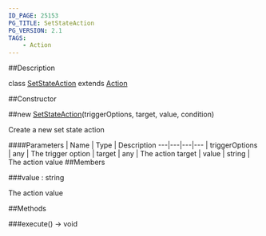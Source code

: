 ```yaml
---
ID_PAGE: 25153
PG_TITLE: SetStateAction
PG_VERSION: 2.1
TAGS:
    - Action
---
```

##Description

class [SetStateAction](/classes/2.2/SetStateAction) extends [Action](/classes/2.2/Action)



##Constructor

##new [SetStateAction](/classes/2.2/SetStateAction)(triggerOptions, target, value, condition)

Create a new set state action

####Parameters
 | Name | Type | Description
---|---|---|---
 | triggerOptions | any |  The trigger option
 | target | any |  The action target
 | value | string |  The action value
##Members

###value : string

The action value

##Methods

###execute() &rarr; void



